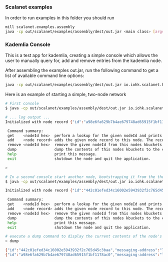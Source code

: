 ### Scalanet examples
In order to run examples in this folder you should run
```bash
mill scalanet.examples.assembly
java -cp out/scalanet/examples/assembly/dest/out.jar <main class> [args]
```

### Kademlia Console
This is a test app for kademlia, creating a simple console which allows the user to manually query for, add and 
remove entries from the kademlia node.

After assembling the examples out.jar, run the following command to get a list of available command line options:
```bash
java -cp out/scalanet/examples/assembly/dest/out.jar io.iohk.scalanet.kconsole.App -h
```

Here is an example of starting a simple, two-node network

```bash
# First console
$ java -cp out/scalanet/examples/assembly/dest/out.jar io.iohk.scalanet.kconsole.App

# ... log output ...
Initialized with node record {"id":"a98e6fa629b7b4ae679748ad65915f1bf1178ac0","messaging-address":"localhost:52570","routing-address":"localhost:52569"}

 Command summary:
 get    <nodeId hex>  perform a lookup for the given nodeId and prints the record returned (if any).
 add    <node record> adds the given node record to this node. The record format should be the same as that returned by get.
 remove <nodeId hex>  remove the given nodeId from this nodes kbuckets.
 dump                 dump the contents of this nodes kbuckets to the console.
 help                 print this message.
 exit                 shutdown the node and quit the application.

>

# In a second console start another node, bootstrapping it from the the first...
$ java -cp out/scalanet/examples/assembly/dest/out.jar io.iohk.scalanet.kconsole.App -b '{"id":"a98e6fa629b7b4ae679748ad65915f1bf1178ac0","messaging-address":"localhost:52570","routing-address":"localhost:52569"}'

Initialized with node record {"id":"442c01efed34c16002e5943932f2c765d45c3baa","messaging-address":"localhost:52561","routing-address":"localhost:52560"}

 Command summary:
 get    <nodeId hex>  perform a lookup for the given nodeId and prints the record returned (if any).
 add    <node record> adds the given node record to this node. The record format should be the same as that returned by get.
 remove <nodeId hex>  remove the given nodeId from this nodes kbuckets.
 dump                 dump the contents of this nodes kbuckets to the console.
 help                 print this message.
 exit                 shutdown the node and quit the application.

# execute a dump command to display the current contents of the node's kbuckets
> dump

{"id":"442c01efed34c16002e5943932f2c765d45c3baa","messaging-address":"localhost:52561","routing-address":"localhost:52560"}
{"id":"a98e6fa629b7b4ae679748ad65915f1bf1178ac0","messaging-address":"localhost:52570","routing-address":"localhost:52569"}
```
